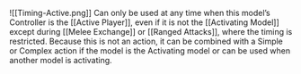 ![[Timing-Active.png]] Can only be used at any time when this model’s Controller is the [[Active Player]], even if it is not the [[Activating Model]] except during [[Melee Exchange]] or [[Ranged Attacks]], where the timing is restricted.
Because this is not an action, it can be combined with a Simple or Complex action if the model is the Activating model or can be used when another model is activating.